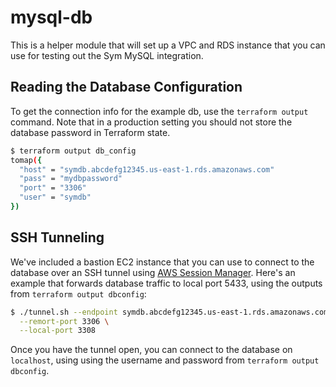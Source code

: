 # mysql-db

This is a helper module that will set up a VPC and RDS instance that you can use for testing out the Sym MySQL integration.

## Reading the Database Configuration

To get the connection info for the example db, use the `terraform output` command. Note that in a production setting you should not store the database password in Terraform state.

```bash
$ terraform output db_config
tomap({
  "host" = "symdb.abcdefg12345.us-east-1.rds.amazonaws.com"
  "pass" = "mydbpassword"
  "port" = "3306"
  "user" = "symdb"
})
```

## SSH Tunneling

We've included a bastion EC2 instance that you can use to connect to the database over an SSH tunnel using [AWS Session Manager](https://docs.aws.amazon.com/systems-manager/latest/userguide/session-manager.html). Here's an example that forwards database traffic to local port 5433, using the outputs from `terraform output dbconfig`:

```bash
$ ./tunnel.sh --endpoint symdb.abcdefg12345.us-east-1.rds.amazonaws.com \
  --remort-port 3306 \
  --local-port 3308
```

Once you have the tunnel open, you can connect to the database on `localhost`, using using the username and password from `terraform output dbconfig`.
